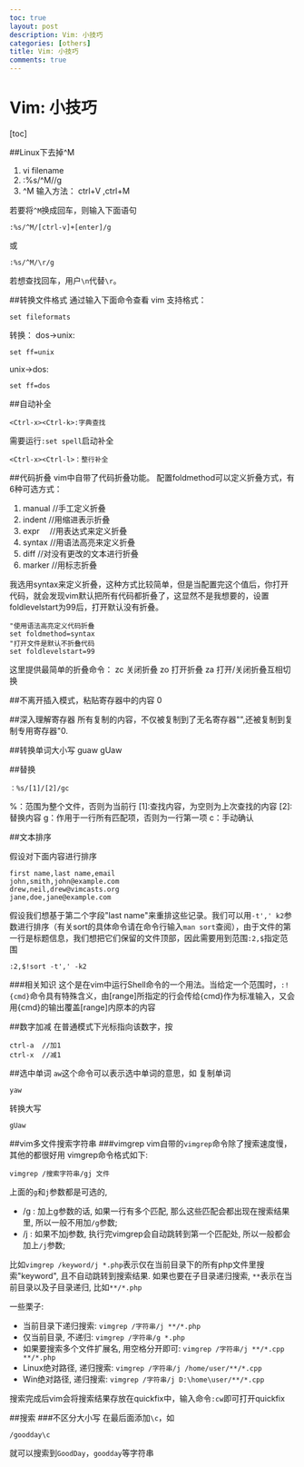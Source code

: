 ```yaml
---
toc: true
layout: post
description: Vim: 小技巧
categories: [others]
title: Vim: 小技巧
comments: true
---
```


# Vim: 小技巧

[toc]

<!-- more -->


##Linux下去掉\^M
1. vi filename
2. :%s/\^M//g
3. \^M 输入方法： ctrl+V ,ctrl+M

若要将`^M`换成回车，则输入下面语句

    :%s/^M/[ctrl-v]+[enter]/g

或

    :%s/^M/\r/g
    
若想查找回车，用户`\n`代替`\r`。

##转换文件格式
通过输入下面命令查看 vim 支持格式：

    set fileformats
    
转换：
dos->unix:

    set ff=unix

unix->dos:

    set ff=dos


##自动补全

    <Ctrl-x><Ctrl-k>:字典查找
需要运行`:set spell`启动补全

    <Ctrl-x><Ctrl-l>：整行补全


##代码折叠
vim中自带了代码折叠功能。
配置foldmethod可以定义折叠方式，有6种可选方式：
 
1. manual //手工定义折叠
2. indent //用缩进表示折叠
3. expr　 //用表达式来定义折叠
4. syntax //用语法高亮来定义折叠
5. diff   //对没有更改的文本进行折叠
6. marker //用标志折叠

我选用syntax来定义折叠，这种方式比较简单，但是当配置完这个值后，你打开代码，就会发现vim默认把所有代码都折叠了，这显然不是我想要的，设置foldlevelstart为99后，打开默认没有折叠。
 

```
"使用语法高亮定义代码折叠
set foldmethod=syntax
"打开文件是默认不折叠代码
set foldlevelstart=99
```

这里提供最简单的折叠命令：
zc 关闭折叠
zo 打开折叠
za 打开/关闭折叠互相切换

##不离开插入模式，粘贴寄存器中的内容
    <C-r>0
    
##深入理解寄存器
所有复制的内容，不仅被复制到了无名寄存器"",还被复制到复制专用寄存器"0.

##转换单词大小写
    guaw
    gUaw

##替换

    ：%s/[1]/[2]/gc
%：范围为整个文件，否则为当前行
[1]:查找内容，为空则为上次查找的内容
[2]:替换内容
g：作用于一行所有匹配项，否则为一行第一项
c：手动确认

##文本排序

假设对下面内容进行排序

    first name,last name,email
    john,smith,john@example.com
    drew,neil,drew@vimcasts.org
    jane,doe,jane@example.com
    
假设我们想基于第二个字段"last name"来重排这些记录。我们可以用`-t',' k2`参数进行排序（有关sort的具体命令请在命令行输入`man sort`查阅），由于文件的第一行是标题信息，我们想把它们保留的文件顶部，因此需要用到范围`:2,$`指定范围

    :2,$!sort -t',' -k2

###相关知识
这个是在vim中运行Shell命令的一个用法。当给定一个范围时，`:!{cmd}`命令具有特殊含义，由[range]所指定的行会传给{cmd}作为标准输入，又会用{cmd}的输出覆盖[range]内原本的内容

##数字加减
在普通模式下光标指向该数字，按
    
    ctrl-a  //加1
    ctrl-x  //减1
    

##选中单词
`aw`这个命令可以表示选中单词的意思，如
复制单词

    yaw
    
转换大写

    gUaw

##vim多文件搜索字符串
###vimgrep
vim自带的`vimgrep`命令除了搜索速度慢，其他的都很好用
vimgrep命令格式如下:

    vimgrep /搜索字符串/gj 文件

上面的`g`和`j`参数都是可选的,

* /g : 加上g参数的话, 如果一行有多个匹配, 那么这些匹配会都出现在搜索结果里, 所以一般不用加`/g`参数;
* /j : 如果不加j参数, 执行完vimgrep会自动跳转到第一个匹配处, 所以一般都会加上`/j`参数;

比如`vimgrep /keyword/j *.php`表示仅在当前目录下的所有php文件里搜索"keyword", 且不自动跳转到搜索结果.
如果也要在子目录递归搜索, `**`表示在当前目录以及子目录递归, 比如`**/*.php`

一些栗子:

* 当前目录下递归搜索: `vimgrep /字符串/j **/*.php`
* 仅当前目录, 不递归: `vimgrep /字符串/g *.php`
* 如果要搜索多个文件扩展名, 用空格分开即可: `vimgrep /字符串/j **/*.cpp **/*.php`
* Linux绝对路径, 递归搜索: `vimgrep /字符串/j /home/user/**/*.cpp`
* Win绝对路径, 递归搜索: `vimgrep /字符串/j D:\home\user/**/*.cpp`

搜索完成后vim会将搜索结果存放在quickfix中，输入命令`:cw`即可打开quickfix

##搜索
###不区分大小写
在最后面添加`\c`，如

    /goodday\c

就可以搜索到`GoodDay`，`goodday`等字符串



